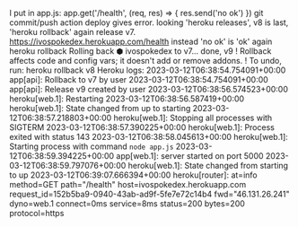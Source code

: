 I put in app.js:
app.get('/health', (req, res) => {
  res.send('no ok')
})
git commit/push
action deploy gives error.
looking 'heroku releases', v8 is last, 'heroku rollback' again release v7.
<https://ivospokedex.herokuapp.com/health> instead 'no ok' is 'ok' again
heroku rollback
Rolling back ⬢ ivospokedex to v7... done, v9
 !    Rollback affects code and config vars; it doesn't add or remove addons.
 !    To undo, run: heroku rollback v8
Heroku logs:
2023-03-12T06:38:54.754091+00:00 app[api]: Rollback to v7 by user <myemail>
2023-03-12T06:38:54.754091+00:00 app[api]: Release v9 created by user <myemail>
2023-03-12T06:38:56.574523+00:00 heroku[web.1]: Restarting
2023-03-12T06:38:56.587419+00:00 heroku[web.1]: State changed from up to starting
2023-03-12T06:38:57.218803+00:00 heroku[web.1]: Stopping all processes with SIGTERM
2023-03-12T06:38:57.390225+00:00 heroku[web.1]: Process exited with status 143
2023-03-12T06:38:58.045613+00:00 heroku[web.1]: Starting process with command `node app.js`
2023-03-12T06:38:59.394225+00:00 app[web.1]: server started on port 5000
2023-03-12T06:38:59.797076+00:00 heroku[web.1]: State changed from starting to up
2023-03-12T06:39:07.666394+00:00 heroku[router]: at=info method=GET path="/health" host=ivospokedex.herokuapp.com request_id=152b5ba9-0940-43ab-ad9f-5fe7e72c14b4 fwd="46.131.26.241" dyno=web.1 connect=0ms service=8ms status=200 bytes=200 protocol=https
